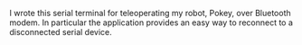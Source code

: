 I wrote this serial terminal for teleoperating my robot, Pokey, over Bluetooth modem. 
In particular the application provides an easy way to reconnect to a disconnected serial device.
